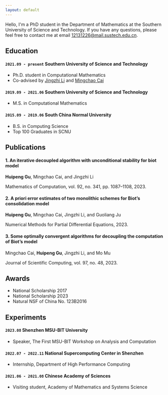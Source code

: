 ```yaml
---
layout: default
---
```


<!-- %Text can be **bold**, _italic_, or ~~strikethrough~~. 这是一段被注释掉的文字 -->

Hello, I'm a PhD student in the Department of Mathematics at the Southern University of Science and Technology. If you have any questions, please feel free to contact me at email [12131226@mail.sustech.edu.cn](mailto:12131226@mail.sustech.edu.cn).

## Education

#### `2021.09 - present` **Southern University of Science and Technology** 

- Ph.D. student in Computational Mathematics
- Co-advised by [Jingzhi Li](https://faculty.sustech.edu.cn/lijz/) and [Mingchao Cai](https://sites.google.com/a/morgan.edu/mingchao-cai/home)

#### `2019.09 - 2021.06` **Southern University of Science and Technology** 

- M.S. in Computational Mathematics

#### `2015.09 - 2019.06` **South China Normal University** 

- B.S. in Computing Science
- Top 100 Graduates in SCNU

## Publications

#### 1.  An iterative decoupled algorithm with unconditional stability for biot model

**Huipeng Gu**, Mingchao Cai, and Jingzhi Li

Mathematics of Computation, vol. 92, no. 341, pp. 1087–1108, 2023.

#### 2.  A priori error estimates of two monolithic schemes for Biot’s consolidation model

**Huipeng Gu**, Mingchao Cai, Jingzhi Li, and Guoliang Ju

Numerical Methods for Partial Differential Equations, 2023.

#### 3.   Some optimally convergent algorithms for decoupling the computation of Biot’s model

Mingchao Cai, **Huipeng Gu**, Jingzhi Li, and Mo Mu

Journal of Scientific Computing, vol. 97, no. 48, 2023.

## Awards

*   National Scholarship 2017
*   National Scholarship 2023
*   Natural NSF of China No. 123B2016

## Experiments

#### `2023.08` **Shenzhen MSU-BIT University** 

- Speaker, The First MSU-BIT Workshop on Analysis and Computation

#### `2022.07 - 2022.11` **National Supercomputing Center in Shenzhen** 

- Internship, Department of High Performance Computing

#### `2021.06 - 2021.08` **Chinese Academy of Sciences**

- Visiting student, Academy of Mathematics and Systems Science
